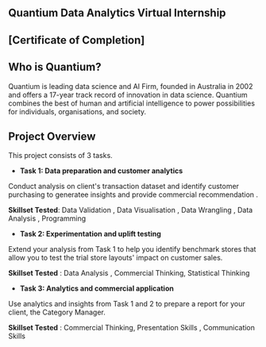 ## Quantium Data Analytics Virtual Internship


## [Certificate of Completion]

## Who is Quantium?

Quantium is leading data science and AI Firm, founded in Australia in 2002 and offers a 17-year track record of innovation in data science.
Quantium combines the best of human and artificial intelligence to power possibilities for individuals, organisations, and society. 

## Project Overview

This project consists of 3 tasks.

+ ****Task 1**: Data preparation and customer analytics**

Conduct analysis on client's transaction dataset and identify customer purchasing to generatee insights and provide commercial recommendation .

**Skillset Tested**: Data Validation , Data Visualisation , Data Wrangling , Data Analysis , Programming 

+ ****Task 2**: Experimentation and uplift testing**

Extend your analysis from Task 1 to help you identify benchmark stores that allow you to test the trial store layouts' impact on customer sales.

**Skillset Tested** : Data Analysis , Commercial Thinking, Statistical Thinking

+ ****Task 3**: Analytics and commercial application**

Use analytics and insights from Task 1 and 2 to prepare a report for your client, the Category Manager.

**Skillset Tested** : Commercial Thinking, Presentation Skills , Communication Skills

